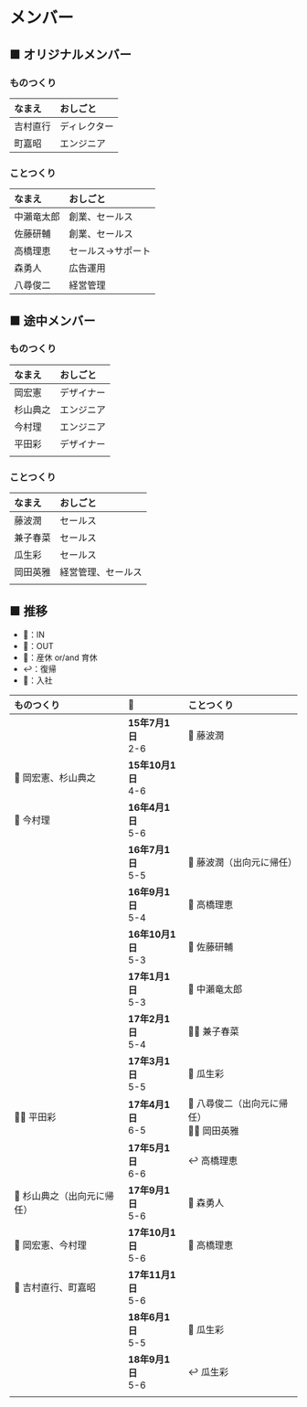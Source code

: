 # メンバー
## ■ オリジナルメンバー
### ものつくり
|なまえ|おしごと|
|:--|:--|
|吉村直行|ディレクター|
|町嘉昭|エンジニア|

### ことつくり
|なまえ|おしごと|
|:--|:--|
|中瀨竜太郎|創業、セールス|
|佐藤研輔|創業、セールス|
|高橋理恵|セールス→サポート|
|森勇人|広告運用|
|八尋俊二|経営管理|

## ■ 途中メンバー
### ものつくり
|なまえ|おしごと|
|:--|:--|
|岡宏憲|デザイナー|
|杉山典之|エンジニア|
|今村理|エンジニア|
|平田彩|デザイナー|
| | | |

### ことつくり
|なまえ|おしごと|
|:--|:--|
|藤波潤|セールス|
|兼子春菜|セールス|
|瓜生彩|セールス|
|岡田英雅|経営管理、セールス|
| | | |

## ■ 推移
- 💙：IN
- 🔻：OUT
- 👶：産休 or/and 育休
- ↩️：復帰
- 🏢：入社


|ものつくり|📆|ことつくり|
|:--|:--|:--|
| |**15年7月1日**<br>2-6|💙 藤波潤|
|💙 岡宏憲、杉山典之|**15年10月1日**<br>4-6| |
|💙 今村理|**16年4月1日**<br>5-6| |
| |**16年7月1日**<br>5-5|🔻 藤波潤（出向元に帰任）|
| |**16年9月1日**<br>5-4|👶 高橋理恵|
| |**16年10月1日**<br>5-3|🔻 佐藤研輔|
| |**17年1月1日**<br>5-3|🏢 中瀨竜太郎|
| |**17年2月1日**<br>5-4|💙🏢 兼子春菜|
| |**17年3月1日**<br>5-5|💙 瓜生彩|
|💙🏢 平田彩|**17年4月1日**<br>6-5|🔻 八尋俊二（出向元に帰任）<br>💙🏢 岡田英雅|
| |**17年5月1日**<br>6-6|↩️ 高橋理恵|
|🔻 杉山典之（出向元に帰任）|**17年9月1日**<br>5-6|🏢 森勇人|
|🏢 岡宏憲、今村理|**17年10月1日**<br>5-6|🏢 高橋理恵|
|🏢 吉村直行、町嘉昭|**17年11月1日**<br>5-6| |
| |**18年6月1日**<br>5-5|👶 瓜生彩|
| |**18年9月1日**<br>5-6|↩️ 瓜生彩|
| | | | |

